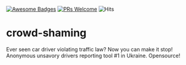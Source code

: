 [![Awesome Badges](https://img.shields.io/badge/badges-awesome-violet.svg)](https://github.com/Naereen/badges)
[![PRs Welcome](https://img.shields.io/badge/PRs-welcome-goldenrod.svg?style=shield)](http://makeapullrequest.com) 
<img src="https://hitcounter.pythonanywhere.com/count/tag.svg?url=https%3A%2F%2Fgithub.com%2Fmykelangelo%2Fcrowd-shaming" alt="Hits">

# crowd-shaming
Ever seen car driver violating traffic law? Now you can make it stop! Anonymous unsavory drivers reporting tool #1 in Ukraine. Opensource!
